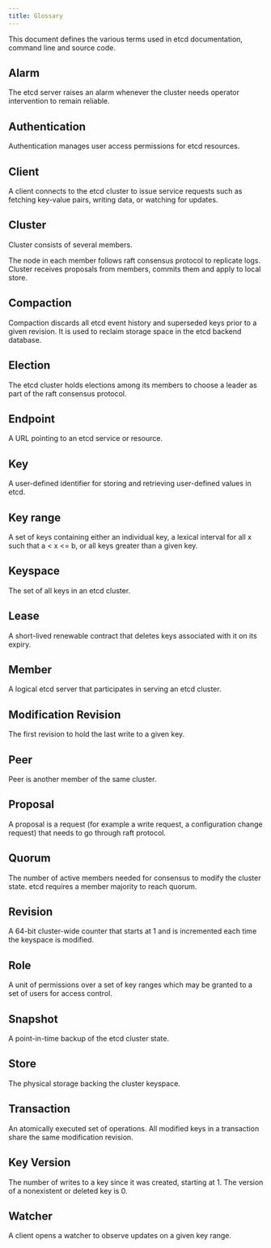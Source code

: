 ```yaml
---
title: Glossary
---
```


This document defines the various terms used in etcd documentation, command line and source code.

## Alarm

The etcd server raises an alarm whenever the cluster needs operator intervention to remain reliable.

## Authentication

Authentication manages user access permissions for etcd resources.

## Client

A client connects to the etcd cluster to issue service requests such as fetching key-value pairs, writing data, or
watching for updates.

## Cluster

Cluster consists of several members.

The node in each member follows raft consensus protocol to replicate logs. Cluster receives proposals from members,
commits them and apply to local store.

## Compaction

Compaction discards all etcd event history and superseded keys prior to a given revision. It is used to reclaim storage
space in the etcd backend database.

## Election

The etcd cluster holds elections among its members to choose a leader as part of the raft consensus protocol.

## Endpoint

A URL pointing to an etcd service or resource.

## Key

A user-defined identifier for storing and retrieving user-defined values in etcd.

## Key range

A set of keys containing either an individual key, a lexical interval for all x such that a < x <= b, or all keys
greater than a given key.

## Keyspace

The set of all keys in an etcd cluster.

## Lease

A short-lived renewable contract that deletes keys associated with it on its expiry.

## Member

A logical etcd server that participates in serving an etcd cluster.

## Modification Revision

The first revision to hold the last write to a given key.

## Peer

Peer is another member of the same cluster.

## Proposal

A proposal is a request (for example a write request, a configuration change request) that needs to go through raft
protocol.

## Quorum

The number of active members needed for consensus to modify the cluster state. etcd requires a member majority to reach
quorum.

## Revision

A 64-bit cluster-wide counter that starts at 1 and is incremented each time the keyspace is modified.

## Role

A unit of permissions over a set of key ranges which may be granted to a set of users for access control.

## Snapshot

A point-in-time backup of the etcd cluster state.

## Store

The physical storage backing the cluster keyspace.

## Transaction

An atomically executed set of operations. All modified keys in a transaction share the same modification revision.

## Key Version

The number of writes to a key since it was created, starting at 1. The version of a nonexistent or deleted key is 0.

## Watcher

A client opens a watcher to observe updates on a given key range.
